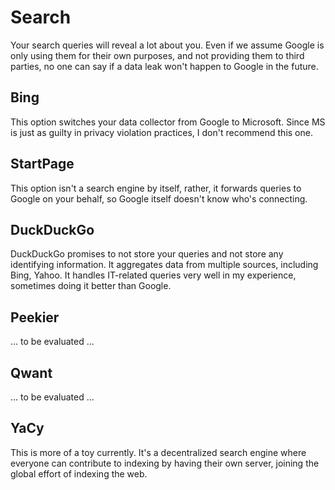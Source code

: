 # Search

Your search queries will reveal a lot about you. Even if we assume Google is only using them for their own purposes, and not providing them to third parties, no one can say if a data leak won't happen to Google in the future.

## Bing

This option switches your data collector from Google to Microsoft. Since MS is just as guilty in privacy violation practices, I don't recommend this one. 

## StartPage

This option isn't a search engine by itself, rather, it forwards queries to Google on your behalf, so Google itself doesn't know who's connecting.

## DuckDuckGo

DuckDuckGo promises to not store your queries and not store any identifying information. It aggregates data from multiple sources, including Bing, Yahoo. It handles IT-related queries very well in my experience, sometimes doing it better than Google.

## Peekier

... to be evaluated ...

## Qwant

... to be evaluated ...

## YaCy

This is more of a toy currently. It's a decentralized search engine where everyone can contribute to indexing by having their own server, joining the global effort of indexing the web. 